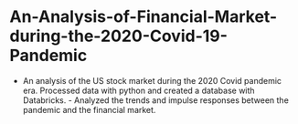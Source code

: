 # An-Analysis-of-Financial-Market-during-the-2020-Covid-19-Pandemic
- An analysis of the US stock market during the 2020 Covid pandemic era. Processed data with python and created a database with Databricks.  - Analyzed the trends and impulse responses between the pandemic and the financial market.
